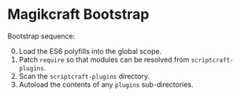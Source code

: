 # Magikcraft Bootstrap

Bootstrap sequence:

0. Load the ES6 polyfills into the global scope.
1. Patch `require` so that modules can be resolved from `scriptcraft-plugins`.
2. Scan the `scriptcraft-plugins` directory.
3. Autoload the contents of any `plugins` sub-directories.
